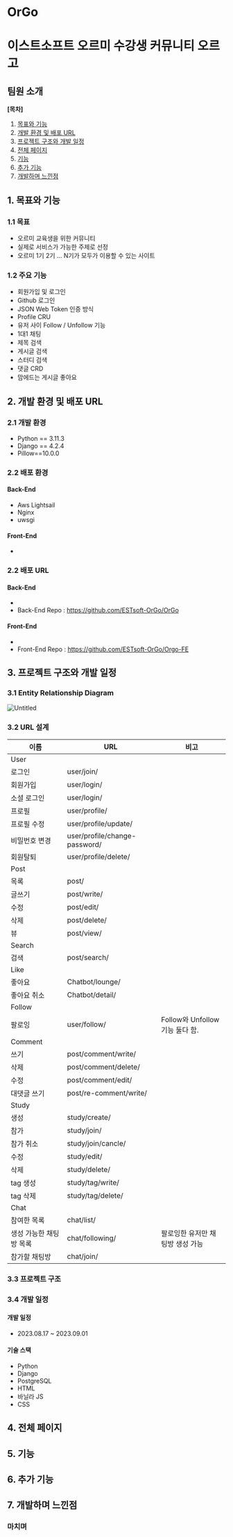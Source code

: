 # OrGo
# 이스트소프트 오르미 수강생 커뮤니티 오르고

##  팀원 소개

**[목차]**

1. [목표와 기능](#1-목표와-기능)
2. [개발 환경 및 배포 URL](#2-개발-환경-및-배포-URL)
3. [프로젝트 구조와 개발 일정](#3-프로젝트-구조와-개발-일정)
4. [전체 페이지](#4-전체-페이지)
5. [기능](#5-기능)
6. [추가 기능](#6-추가-기능)
7. [개발하며 느낀점](#7-개발하며-느낀점)

## 1. 목표와 기능

### 1.1 목표
- 오르미 교육생을 위한 커뮤니티
- 실제로 서비스가 가능한 주제로 선정
- 오르미 1기 2기 … N기가 모두가 이용할 수 있는 사이트

### 1.2 주요 기능
-   회원가입 및 로그인 
-   Github 로그인
-   JSON Web Token 인증 방식
-   Profile CRU
-   유저 사이 Follow / Unfollow 기능
-   1대1 채팅 
-   제목 검색
-   게시글 검색
-   스터디 검색
-   댓글 CRD
-   맘에드는 게시글 좋아요

## 2. 개발 환경 및 배포 URL

### 2.1 개발 환경

- Python == 3.11.3
- Django == 4.2.4
- Pillow==10.0.0


### 2.2 배포 환경

#### Back-End
-   Aws Lightsail
-   Nginx
-   uwsgi

#### Front-End
-   

### 2.2 배포 URL

#### Back-End
-   
-   Back-End Repo : https://github.com/ESTsoft-OrGo/OrGo
#### Front-End
-   
-   Front-End Repo : https://github.com/ESTsoft-OrGo/Orgo-FE

## 3. 프로젝트 구조와 개발 일정

### 3.1 Entity Relationship Diagram
 ![Untitled](https://github.com/ESTsoft-OrGo/OrGo/assets/95666574/610374a4-d7d9-4b2d-b95a-2750f0b1f3ba)

### 3.2 URL 설계
|이름|URL|비고|
|------|---|---|
|User|||
|로그인|user/join/||
|회원가입|user/login/||
|소셜 로그인|user/login/<provider>||
|프로필|user/profile/||
|프로필 수정|user/profile/update/||
|비밀번호 변경|user/profile/change-password/||
|회원탈퇴|user/profile/delete/||
|Post|||
|목록|post/||
|글쓰기|post/write/||
|수정|post/edit/||
|삭제|post/delete/||
|뷰|post/view/||
|Search|||
|검색|post/search/||
|Like|||
|좋아요|Chatbot/lounge/||
|좋아요 취소|Chatbot/detail/||
|Follow|||
|팔로잉|user/follow/|Follow와 Unfollow 기능 둘다 함.|
|Comment|||
|쓰기|post/comment/write/||
|삭제|post/comment/delete/||
|수정|post/comment/edit/||
|대댓글 쓰기|post/re-comment/write/||
|Study|||
|생성|study/create/||
|참가|study/join/||
|참가 취소|study/join/cancle/||
|수정|study/edit/||
|삭제|study/delete/||
|tag 생성|study/tag/write/||
|tag 삭제|study/tag/delete/||
|Chat|||
|참여한 목록|chat/list/||
|생성 가능한 채팅방 목록|chat/following/|팔로잉한 유저만 채팅방 생성 가능|
|참가할 채팅방|chat/join/||

### 3.3 프로젝트 구조

### 3.4 개발 일정

#### 개발 일정

- 2023.08.17 ~ 2023.09.01

#### 기술 스택

-   Python
-   Django
-   PostgreSQL
-   HTML
-   바닐라 JS
-   CSS

## 4. 전체 페이지

## 5. 기능

## 6. 추가 기능

## 7. 개발하며 느낀점

### 마치며




